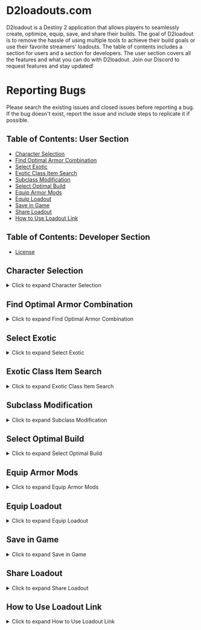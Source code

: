 # D2loadouts.com

D2loadout is a Destiny 2 application that allows players to seamlessly create, optimize, equip, save, and share their builds. The goal of D2loadout is to remove the hassle of using multiple tools to achieve their build goals or use their favorite streamers' loadouts. The table of contents includes a section for users and a section for developers. The user section covers all the features and what you can do with D2loadout. Join our Discord to request features and stay updated!

# Reporting Bugs

Please search the existing issues and closed issues before reporting a bug. If the bug doesn't exist, report the issue and include steps to replicate it if possible.

## Table of Contents: User Section

- [Character Selection](#character-selection)
- [Find Optimal Armor Combination](#find-optimal-armor-combination)
- [Select Exotic](#select-exotic)
- [Exotic Class Item Search](#exotic-class-item-search)
- [Subclass Modification](#subclass-modification)
- [Select Optimal Build](#select-optimal-build)
- [Equip Armor Mods](#equip-armor-mods)
- [Equip Loadout](#equip-loadout)
- [Save in Game](#save-in-game)
- [Share Loadout](#share-loadout)
- [How to Use Loadout Link](#how-to-use-loadout-link)

## Table of Contents: Developer Section

- [License](#license)

## Character Selection

<details>
  <summary>Click to expand Character Selection</summary>

![Character Selection](./public/assets/Char_Select.gif)

D2loadout allows you to access your character and their respective inventories. Your characters will appear in the header component.

</details>

## Find Optimal Armor Combination

<details>
  <summary>Click to expand Find Optimal Armor Combination</summary>

![Optimal Armor Combination](./public/assets/Optimal_armor.gif)

This feature allows you to select your desired stats. The tool triggers an algorithm that returns the best possible armor combination to fulfill those stats. It also accounts for the bonuses and penalties from selected fragments to provide an accurate armor combination.

</details>

## Select Exotic

<details>
  <summary>Click to expand Select Exotic</summary>

![Exotic Selection](./public/assets/Exotic_select.gif)

The exotic selection feature allows you to search for or find the exotic needed for your build. Use the search bar or scroll to find the desired exotic. If the exotic is not owned, it will be greyed out.

</details>

## Exotic Class Item Search

<details>
  <summary>Click to expand Exotic Class Item Search</summary>

![Exotic Class Item Search](./public/assets/Exotic_class_item.gif)

The exotic selector feature also allows you to search or select a specific roll of an exotic class item in your inventory. When you select the class item, the dropdown will update with all your owned class items. When selected, the class item will be used for combinations and later when you equip your loadout.

</details>

## Subclass Modification

<details>
  <summary>Click to expand Subclass Modification</summary>

![Subclass Modification](./public/assets/Subclass_mod.gif)

We designed the user interface to resemble the in-game interface to make the tool more familiar to players. Like in the game, you can select your desired supers, aspects, fragments, etc. The feature dynamically adjusts to provide the correct number of fragment slots and includes the bonuses and penalties from these fragments in the armor combination.

</details>

## Select Optimal Build

<details>
  <summary>Click to expand Select Optimal Build</summary>

![Select Optimal Build](./public/assets/select_optimal_build.gif)

This list includes the top 30,000 armor combinations based on the best total stat tier. It automatically sorts the combinations based on the lowest number of mods used. The cards include the armor pieces, total stats, mods used, and their counts. To select a desired combination, simply click on the combination you like. This will transfer you to the armor modification page, and the selected mods will automatically transfer to the armor customization page.

</details>

## Equip Armor Mods

<details>
  <summary>Click to expand Equip Armor Mods</summary>

![Equip Armor Mods](./public/assets/armor_customization.gif)

This feature allows you to equip armor mods and modify your abilities into the selected armor combination. At the top, the required mods needed to reach the desired stats are highlighted in red. You can simply click on the mods to auto-equip them, or you can manually modify or omit any stat mods if they interfere with the rest of your build.

</details>

## Equip Loadout

<details>
  <summary>Click to expand Equip Loadout</summary>

![Equip Loadout](./public/assets/equiploadout.gif)

After modifying your armor mods and abilities, click on the "Equip Loadout" button to equip your loadout. If your inventory is full or your armor pieces are in the vault, don’t worry! This feature will automatically pull armor from the vault and move items around to ensure your build is equipped. After you click "Equip Loadout," an animation will indicate which slot is being modified, followed by feedback showing the success or failure of equipping armor pieces, mods, and abilities.

</details>

## Save in Game

<details>
  <summary>Click to expand Save in Game</summary>

![Save Loadout](./public/assets/saveloadout.gif)

After equipping your loadout, you can save it in the game. This feature allows you to select the name, icon, and color for your saved loadout. It will override existing loadouts if you choose, or you can save it in an empty slot.

</details>

## Share Loadout

<details>
  <summary>Click to expand Share Loadout</summary>

![Share Loadout](./public/assets/shareloadout.gif)

This feature makes sharing loadouts seamless and removes the hassle of sharing builds with friends, clanmates, or followers.

1. Rank the stats based on priority. For example, if the build requires 100 resilience but mobility doesn't matter, set resilience as the top priority and mobility as the lowest. This allows us to find the ideal armor pieces from the receiving user's armor pool, so they don’t have to manually find armor for their build.
2. Once you've ranked the stats based on priority, generate the link and share it with others!

</details>

## How to Use Loadout Link

<details>
  <summary>Click to expand How to Use Loadout Link</summary>

![How to Use Loadout Link](./public/assets/use_shareloadout_link.png)

When you receive a loadout link, simply click on it. This will automatically take you to D2loadouts, where it will find an armor set that matches the shared link. If you have better armor, it will find a better build. If you have worse armor, it will find armor as close as possible to the shared link, prioritizing the most important stats. After the page loads, it will take you to the armor modification screen where you can make final tweaks or just equip the shared loadout!

</details>
